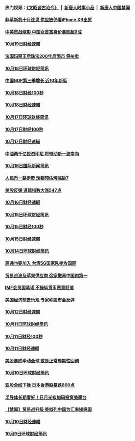 #### 热门视频：[《文昭谈古论今》](https://github.com/gfw-breaker/wenzhao/blob/master/README.md?t=10211833) &nbsp;|&nbsp; [新唐人时事小品](https://github.com/gfw-breaker/ntdtv-comedy/blob/master/README.md?t=10211833) &nbsp;|&nbsp; [新唐人中国禁闻](https://github.com/gfw-breaker/ntdtv-news/blob/master/README.md?t=10211833)

#### [非苹新机十月连发 供应链仍看iPhone XR出货](../pages/news208/a1396220.md?t=10211833) 

#### [中美贸战缩影 中国女首富身价暴跌超6成](../pages/news208/a1396150.md?t=10211833) 

#### [10月19日财经速瞄](../pages/news208/a1396078.md?t=10211833) 

#### [法国玛丽王后珠宝200年后面市 将拍卖](../pages/news208/a1396074.md?t=10211833) 

#### [10月18日环球财经简讯](../pages/news208/a1396037.md?t=10211833) 

#### [中国GDP第三季增长 近10年新低](../pages/news208/a1396032.md?t=10211833) 

#### [10月18日财经100秒](../pages/news208/a1396017.md?t=10211833) 

#### [10月18日财经速瞄](../pages/news208/a1395923.md?t=10211833) 

#### [10月17日环球财经简讯](../pages/news208/a1395879.md?t=10211833) 

#### [10月17日财经100秒](../pages/news208/a1395862.md?t=10211833) 

#### [10月17日财经速瞄](../pages/news208/a1395794.md?t=10211833) 

#### [中油两千亿投资印尼 将带动新一波南向](../pages/news208/a1395728.md?t=10211833) 

#### [10月16日国际新闻简讯](../pages/news208/a1395726.md?t=10211833) 

#### [人民币一路走贬 瑞银预估濒临破7](../pages/news208/a1395619.md?t=10211833) 

#### [美股反弹 道琼指数大涨547点](../pages/news208/a1395665.md?t=10211833) 

#### [10月16日财经速瞄](../pages/news208/a1395646.md?t=10211833) 

#### [10月15日环球财经简讯](../pages/news208/a1395588.md?t=10211833) 

#### [10月15日财经100秒](../pages/news208/a1395569.md?t=10211833) 

#### [10月15日财经速瞄](../pages/news208/a1395499.md?t=10211833) 

#### [10月14日环球财经简讯](../pages/news208/a1395446.md?t=10211833) 

#### [高通也要加入 台湾5G国家队抢攻国际](../pages/news208/a1395415.md?t=10211833) 

#### [贸易战波及苹果供应商 这家撤离中国跑第一](../pages/news208/a1395254.md?t=10211833) 

#### [IMF会员国承诺  不操纵货币恶意贬值](../pages/news208/a1395274.md?t=10211833) 

#### [美国经济前景乐观 专家称股市会反弹](../pages/news208/a1395159.md?t=10211833) 

#### [10月12日财经速瞄](../pages/news208/a1395177.md?t=10211833) 

#### [10月11日环球财经简讯](../pages/news208/a1395122.md?t=10211833) 

#### [10月11日财经100秒](../pages/news208/a1395097.md?t=10211833) 

#### [10月11日财经速瞄](../pages/news208/a1395020.md?t=10211833) 

#### [美股暴跌牵动全球 或是正常周期性回调](../pages/news208/a1395005.md?t=10211833) 

#### [10月10日环球财经简讯](../pages/news208/a1394977.md?t=10211833) 

#### [亚股全线下挫 日本香港股暴跌800点](../pages/news208/a1394956.md?t=10211833) 

#### [半导体长期看好！日月光拟加码投资美墨台](../pages/news208/a1394954.md?t=10211833) 

#### [【禁闻】贸易战升级 美拟列中国为汇率操纵国](../pages/news208/a1394887.md?t=10211833) 

#### [10月10日财经速瞄](../pages/news208/a1394883.md?t=10211833) 

#### [10月9日环球财经简讯](../pages/news208/a1394831.md?t=10211833) 


